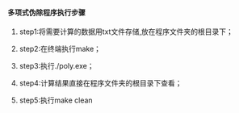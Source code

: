 #### 多项式伪除程序执行步骤

1. step1:将需要计算的数据用txt文件存储,放在程序文件夹的根目录下；

2. step2:在终端执行make；

3. step3:执行./poly.exe；

4. step4:计算结果直接在程序文件夹的根目录下查看；

5. step5:执行make clean

   

